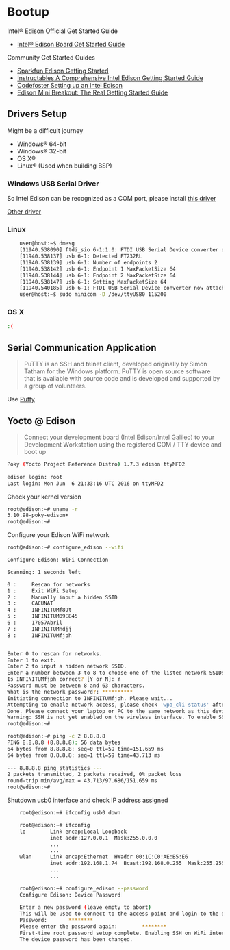 # Bootup

Intel® Edison Official Get Started Guide

- [Intel® Edison Board Get Started Guide](https://software.intel.com/en-us/iot/library/edison-getting-started)

Community Get Started Guides

- [Sparkfun Edison Getting Started](https://learn.sparkfun.com/tutorials/edison-getting-started-guide)
- [Instructables A Comprehensive Intel Edison Getting Started Guide](http://www.instructables.com/id/A-Comprehensive-Intel-Edison-Getting-Started-Guide/)
- [Codefoster Setting up an Intel Edison](http://www.codefoster.com/edison-setup/)
- [Edison Mini Breakout: The Real Getting Started Guide](http://blog.microcasts.tv/2014/10/16/edison-mini-breakout-the-real-getting-started-guide)

## Drivers Setup

Might be a difficult journey

- Windows® 64-bit
- Windows® 32-bit
- OS X®
- Linux® (Used when building BSP)

### Windows USB Serial Driver

So Intel Edison can be recognized as a COM port, please install [this driver](http://downloadmirror.intel.com/24909/eng/IntelEdisonDriverSetup1.2.1.exe)

[Other driver](http://www.ftdichip.com/Drivers/CDM/CDM21216_Setup.exe)

### Linux

```sh
    user@host:~$ dmesg
    [11940.538090] ftdi_sio 6-1:1.0: FTDI USB Serial Device converter detected
    [11940.538137] usb 6-1: Detected FT232RL
    [11940.538139] usb 6-1: Number of endpoints 2
    [11940.538142] usb 6-1: Endpoint 1 MaxPacketSize 64
    [11940.538144] usb 6-1: Endpoint 2 MaxPacketSize 64
    [11940.538147] usb 6-1: Setting MaxPacketSize 64
    [11940.540185] usb 6-1: FTDI USB Serial Device converter now attached to ttyUSB0
    user@host:~$ sudo minicom -D /dev/ttyUSB0 115200
```

### OS X

```sh
:(
```

## Serial Communication Application

> PuTTY is an SSH and telnet client, developed originally by Simon Tatham for the Windows platform. PuTTY is open source software that is available with source code and is developed and supported by a group of volunteers.

Use [Putty](http://www.putty.org/)

## Yocto @ Edison

> Connect your development board (Intel Edison/Intel Galileo) to your Development Workstation using the registered COM / TTY device and boot up

```sh
Poky (Yocto Project Reference Distro) 1.7.3 edison ttyMFD2                      
                                                                                
edison login: root                                                              
Last login: Mon Jun  6 21:33:16 UTC 2016 on ttyMFD2
```

Check your kernel version

```sh
root@edison:~# uname -r                                                         
3.10.98-poky-edison+                                                            
root@edison:~# 

```

Configure your Edison WiFi network

```sh
root@edison:~# configure_edison --wifi
```

```sh
Configure Edison: WiFi Connection

Scanning: 1 seconds left  

0 :     Rescan for networks
1 :     Exit WiFi Setup
2 :     Manually input a hidden SSID
3 :     CACUNAT
4 :     INFINITUMf89t
5 :     INFINITUM09E845
6 :     17057Abril
7 :     INFINITUMndjj
8 :     INFINITUMfjph


Enter 0 to rescan for networks.
Enter 1 to exit.
Enter 2 to input a hidden network SSID.
Enter a number between 3 to 8 to choose one of the listed network SSIDs: 8
Is INFINITUMfjph correct? [Y or N]: Y
Password must be between 8 and 63 characters.
What is the network password?: **********
Initiating connection to INFINITUMfjph. Please wait...                          
Attempting to enable network access, please check 'wpa_cli status' after a minu.
Done. Please connect your laptop or PC to the same network as this device and g.
Warning: SSH is not yet enabled on the wireless interface. To enable SSH access.
root@edison:~# 
```

```sh
root@edison:~# ping -c 2 8.8.8.8                                                
PING 8.8.8.8 (8.8.8.8): 56 data bytes                                           
64 bytes from 8.8.8.8: seq=0 ttl=59 time=151.659 ms                             
64 bytes from 8.8.8.8: seq=1 ttl=59 time=43.713 ms                              
                                                                                
--- 8.8.8.8 ping statistics ---                                                 
2 packets transmitted, 2 packets received, 0% packet loss                       
round-trip min/avg/max = 43.713/97.686/151.659 ms                               
root@edison:~# 
```

Shutdown usb0 interface and check IP address assigned

```sh
    root@edison:~# ifconfig usb0 down
```

```sh
    root@edison:~# ifconfig
    lo        Link encap:Local Loopback  
              inet addr:127.0.0.1  Mask:255.0.0.0
              ...
              ...
    wlan      Link encap:Ethernet  HWaddr 00:1C:C0:AE:B5:E6  
              inet addr:192.168.1.74  Bcast:192.168.0.255  Mask:255.255.255.0
              ...
              ...
```

```sh
    root@edison:~# configure_edison --password
    Configure Edison: Device Password
    
    Enter a new password (leave empty to abort)
    This will be used to connect to the access point and login to the device.
    Password:       ********
    Please enter the password again:        ********
    First-time root password setup complete. Enabling SSH on WiFi interface.
    The device password has been changed.
```